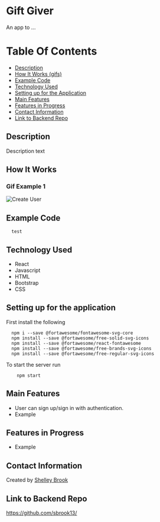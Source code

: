 # Gift Giver

An app to ...

# Table Of Contents 
- [Description](https://github.com/sbrook13/Gift-Giver-Frontend#description)
- [How It Works (gifs)](https://github.com/sbrook13/Gift-Giver-Frontend#how-it-works)
- [Example Code](https://github.com/sbrook13/Gift-Giver-Frontend#example-code)
- [Technology Used](https://github.com/sbrook13/Gift-Giver-Frontend#technology-used)
- [Setting up for the Application](https://github.com/sbrook13/Gift-Giver-Frontend#setting-up-for-the-application)
- [Main Features](https://github.com/sbrook13/Gift-Giver-Frontend#main-features)
- [Features in Progress](https://github.com/sbrook13/Gift-Giver-Frontend#features-in-progress)
- [Contact Information](https://github.com/sbrook13/Gift-Giver-Frontend#contact-information)
- [Link to Backend Repo](https://github.com/sbrook13/Gift-Giver-Frontend#link-to-backend-repo)

## Description

Description text 

## How It Works

### Gif Example 1

![Create User](https://media.giphy.com/media/5lLpKmJnUIz8jcpRjp/giphy.gif)

## Example Code 

```
  test
```

## Technology Used

- React
- Javascript
- HTML
- Bootstrap
- CSS

## Setting up for the application

First install the following

```
  npm i --save @fortawesome/fontawesome-svg-core
  npm install --save @fortawesome/free-solid-svg-icons
  npm install --save @fortawesome/react-fontawesome
  npm install --save @fortawesome/free-brands-svg-icons
  npm install --save @fortawesome/free-regular-svg-icons
```

To start the server run

``` 
    npm start 
```

## Main Features

- User can sign up/sign in with authentication.
- Example

## Features in Progress

- Example 

## Contact Information

Created by [Shelley Brook](https://www.linkedin.com/in/sbrook13/)

## Link to Backend Repo

https://github.com/sbrook13/
